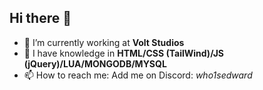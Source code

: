 ## Hi there 👋

- :telescope: I’m currently working at **Volt Studios**
- 🥇 I have knowledge in **HTML/CSS (TailWind)/JS (jQuery)/LUA/MONGODB/MYSQL**
- :mailbox: How to reach me: Add me on Discord: *who1sedward*
